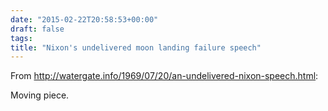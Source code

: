 ```yaml
---
date: "2015-02-22T20:58:53+00:00"
draft: false
tags: 
title: "Nixon's undelivered moon landing failure speech"
---
```

From http://watergate.info/1969/07/20/an-undelivered-nixon-speech.html:

Moving piece.

